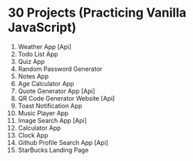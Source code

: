 # 30 Projects (Practicing Vanilla JavaScript)

1. Weather App [Api]
2. Todo List App
3. Quiz App
4. Random Password Generator
5. Notes App
6. Age Calculator App
7. Quote Generator App [Api]
8. QR Code Generator Website [Api]
9. Toast Notification App
10. Music Player App
11. Image Search App [Api]
12. Calculator App
13. Clock App
14. Github Profile Search App [Api]
15. StarBucks Landing Page
